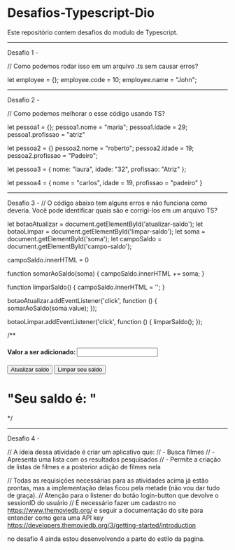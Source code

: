 # Desafios-Typescript-Dio

Este repositório contem desafios do modulo de Typescript.

-----------------------------------------------------------------------------------------------------------------------------------------------------------------------

Desafio 1 -

// Como podemos rodar isso em um arquivo .ts sem causar erros? 

let employee = {};
employee.code = 10;
employee.name = "John";

-----------------------------------------------------------------------------------------------------------------------------------------------------------------------

Desafio 2 -

// Como podemos melhorar o esse código usando TS? 

let pessoa1 = {};
pessoa1.nome = "maria";
pessoa1.idade = 29;
pessoa1.profissao = "atriz"

let pessoa2 = {}
pessoa2.nome = "roberto";
pessoa2.idade = 19;
pessoa2.profissao = "Padeiro";

let pessoa3 = {
    nome: "laura",
    idade: "32",
    profissao: "Atriz"
};

let pessoa4 = {
    nome = "carlos",
    idade = 19,
    profissao = "padeiro"
}

-----------------------------------------------------------------------------------------------------------------------------------------------------------------------

Desafio 3 - 
// O código abaixo tem alguns erros e não funciona como deveria. Você pode identificar quais são e corrigi-los em um arquivo TS?

let botaoAtualizar = document.getElementById('atualizar-saldo');
let botaoLimpar = document.getElementById('limpar-saldo');
let soma = document.getElementById('soma');
let campoSaldo = document.getElementById('campo-saldo');

campoSaldo.innerHTML = 0

function somarAoSaldo(soma) {
    campoSaldo.innerHTML += soma;
}

function limparSaldo() {
    campoSaldo.innerHTML = '';
}

botaoAtualizar.addEventListener('click', function () {
    somarAoSaldo(soma.value);
});

botaoLimpar.addEventListener('click', function () {
    limparSaldo();
});

/**
    <h4>Valor a ser adicionado: <input id="soma"> </h4>
    <button id="atualizar-saldo">Atualizar saldo</button>
    <button id="limpar-saldo">Limpar seu saldo</button>
    <h1>"Seu saldo é: " <span id="campo-saldo"></span></h1>
 */
 
 ----------------------------------------------------------------------------------------------------------------------------------------------------------------------
 
 Desafio 4 -
 
 // A ideia dessa atividade é criar um aplicativo que: 
//    - Busca filmes
//    - Apresenta uma lista com os resultados pesquisados
//    - Permite a criação de listas de filmes e a posterior adição de filmes nela

// Todas as requisições necessárias para as atividades acima já estão prontas, mas a implementação delas ficou pela metade (não vou dar tudo de graça).
// Atenção para o listener do botão login-button que devolve o sessionID do usuário
// É necessário fazer um cadastro no https://www.themoviedb.org/ e seguir a documentação do site para entender como gera uma API key https://developers.themoviedb.org/3/getting-started/introduction


no desafio 4 ainda estou desenvolvendo a parte do estilo da pagina.
